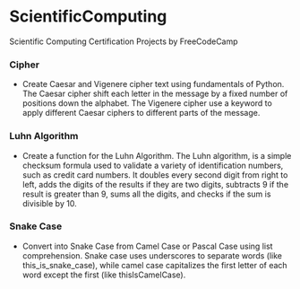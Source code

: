 # ScientificComputing
Scientific Computing Certification Projects by FreeCodeCamp

### Cipher
* Create Caesar and Vigenere cipher text using fundamentals of Python. The Caesar cipher shift each letter in the message by a fixed number of positions down the alphabet. The Vigenere cipher use a keyword to apply different Caesar ciphers to different parts of the message.

### Luhn Algorithm
* Create a function for the Luhn Algorithm. The Luhn algorithm,  is a simple checksum formula used to validate a variety of identification numbers, such as credit card numbers. It doubles every second digit from right to left, adds the digits of the results if they are two digits, subtracts 9 if the result is greater than 9, sums all the digits, and checks if the sum is divisible by 10.

### Snake Case
* Convert into Snake Case from Camel Case or Pascal Case using list comprehension. Snake case uses underscores to separate words (like this_is_snake_case), while camel case capitalizes the first letter of each word except the first (like thisIsCamelCase).
